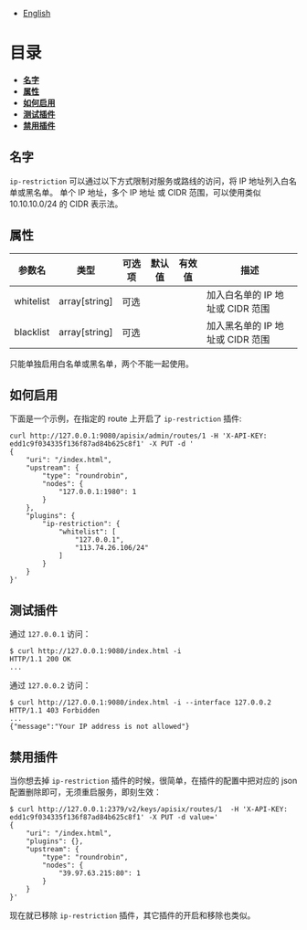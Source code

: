 <!--
#
# Licensed to the Apache Software Foundation (ASF) under one or more
# contributor license agreements.  See the NOTICE file distributed with
# this work for additional information regarding copyright ownership.
# The ASF licenses this file to You under the Apache License, Version 2.0
# (the "License"); you may not use this file except in compliance with
# the License.  You may obtain a copy of the License at
#
#     http://www.apache.org/licenses/LICENSE-2.0
#
# Unless required by applicable law or agreed to in writing, software
# distributed under the License is distributed on an "AS IS" BASIS,
# WITHOUT WARRANTIES OR CONDITIONS OF ANY KIND, either express or implied.
# See the License for the specific language governing permissions and
# limitations under the License.
#
-->

- [English](../../plugins/ip-restriction.md)

# 目录
- [**名字**](#名字)
- [**属性**](#属性)
- [**如何启用**](#如何启用)
- [**测试插件**](#测试插件)
- [**禁用插件**](#禁用插件)

## 名字

`ip-restriction` 可以通过以下方式限制对服务或路线的访问，将 IP 地址列入白名单或黑名单。 单个 IP 地址，多个 IP 地址 或 CIDR 范围，可以使用类似 10.10.10.0/24 的 CIDR 表示法。

## 属性

| 参数名    | 类型          | 可选项 | 默认值 | 有效值 | 描述                             |
| --------- | ------------- | ------ | ------ | ------ | -------------------------------- |
| whitelist | array[string] | 可选   |        |        | 加入白名单的 IP 地址或 CIDR 范围 |
| blacklist | array[string] | 可选   |        |        | 加入黑名单的 IP 地址或 CIDR 范围 |

只能单独启用白名单或黑名单，两个不能一起使用。

## 如何启用

下面是一个示例，在指定的 route 上开启了 `ip-restriction` 插件:

```shell
curl http://127.0.0.1:9080/apisix/admin/routes/1 -H 'X-API-KEY: edd1c9f034335f136f87ad84b625c8f1' -X PUT -d '
{
    "uri": "/index.html",
    "upstream": {
        "type": "roundrobin",
        "nodes": {
            "127.0.0.1:1980": 1
        }
    },
    "plugins": {
        "ip-restriction": {
            "whitelist": [
                "127.0.0.1",
                "113.74.26.106/24"
            ]
        }
    }
}'
```

## 测试插件

通过 `127.0.0.1` 访问：

```shell
$ curl http://127.0.0.1:9080/index.html -i
HTTP/1.1 200 OK
...
```

通过 `127.0.0.2` 访问：

```shell
$ curl http://127.0.0.1:9080/index.html -i --interface 127.0.0.2
HTTP/1.1 403 Forbidden
...
{"message":"Your IP address is not allowed"}
```

## 禁用插件

当你想去掉 `ip-restriction` 插件的时候，很简单，在插件的配置中把对应的 json 配置删除即可，无须重启服务，即刻生效：

```shell
$ curl http://127.0.0.1:2379/v2/keys/apisix/routes/1  -H 'X-API-KEY: edd1c9f034335f136f87ad84b625c8f1' -X PUT -d value='
{
    "uri": "/index.html",
    "plugins": {},
    "upstream": {
        "type": "roundrobin",
        "nodes": {
            "39.97.63.215:80": 1
        }
    }
}'
```

现在就已移除 `ip-restriction` 插件，其它插件的开启和移除也类似。

